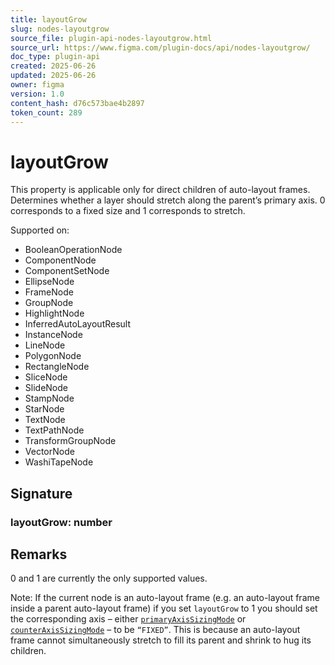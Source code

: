 ```yaml
---
title: layoutGrow
slug: nodes-layoutgrow
source_file: plugin-api-nodes-layoutgrow.html
source_url: https://www.figma.com/plugin-docs/api/nodes-layoutgrow/
doc_type: plugin-api
created: 2025-06-26
updated: 2025-06-26
owner: figma
version: 1.0
content_hash: d76c573bae4b2897
token_count: 289
---
```

# layoutGrow

This property is applicable only for direct children of auto-layout frames. Determines whether a layer should stretch along the parent’s primary axis. 0 corresponds to a fixed size and 1 corresponds to stretch.

 Supported on:

- BooleanOperationNode
- ComponentNode
- ComponentSetNode
- EllipseNode
- FrameNode
- GroupNode
- HighlightNode
- InferredAutoLayoutResult
- InstanceNode
- LineNode
- PolygonNode
- RectangleNode
- SliceNode
- SlideNode
- StampNode
- StarNode
- TextNode
- TextPathNode
- TransformGroupNode
- VectorNode
- WashiTapeNode

## Signature

### layoutGrow: number

## Remarks

0 and 1 are currently the only supported values.

Note: If the current node is an auto-layout frame (e.g. an auto-layout frame inside a parent auto-layout frame) if you set `layoutGrow` to 1 you should set the corresponding axis – either [`primaryAxisSizingMode`](/plugin-docs/api/properties/nodes-primaryaxissizingmode/) or [`counterAxisSizingMode`](/plugin-docs/api/properties/nodes-counteraxissizingmode/) – to be `“FIXED”`. This is because an auto-layout frame cannot simultaneously stretch to fill its parent and shrink to hug its children.